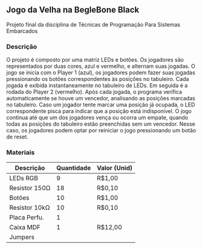 ## Jogo da Velha na BegleBone Black
Projeto final da disciplina de Técnicas de Programação Para Sistemas Embarcados

### Descrição
O projeto é composto por uma matriz LEDs e botões. Os jogadores são representados por duas cores, azul e vermelho, e alternam suas jogadas. O jogo se inicia com o Player 1 (azul), os jogadores podem fazer suas jogadas pressionando os botões correspondentes às posições no tabuleiro. Cada jogada é exibida instantaneamente no tabuleiro de LEDs. Em seguida é a rodada do Player 2 (vermelho). Após cada jogada, o programa verifica automaticamente se houve um vencedor, analisando as posições marcadas no tabuleiro. Caso um jogador tente marcar uma posição já ocupada, o LED correspondente pisca para indicar que a posição está indisponível. O jogo continua até que um dos jogadores vença ou ocorra um empate, quando todas as posições do tabuleiro estão preenchidas sem um vencedor. Nesse caso, os jogadores podem optar por reiniciar o jogo pressionando um botão de reset.

### Materiais
Descrição     | Quantidade  | Valor (Unid)
---------     | ----------  | -----
LEDs RGB      | 9           |R$1,00
Resistor 150Ω | 18          |R$0,10
Botões        | 10          |R$1,00
Resistor 10kΩ | 10          |R$0,10
Placa Perfu.  | 1           |
Caixa MDF     | 1           |R$12,00
Jumpers       |             |
